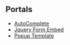 ## Portals

* [AutoComplete](portals/autocomplete.md)
* [Jquery Form Embed](portals/jquery-form-embed.md)
* [Popup Template](portals/popup.md)
